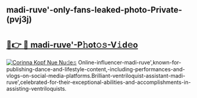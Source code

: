 ## madi-ruve'-only-fans​-leaked-photo​-Private-(pvj3j)


# <h2><a href="https://mediaupload.pro?title=madi-ruve'&ref=git">🔗👉 🔴 madi-ruve'-P𝚑ot𝚘𝚜-V𝚒d𝚎o</a></h2>

[![Corinna Kopf Nue Nu𝚍e𝚜](https://i.imgur.com/0qMVB7G.gif)](https://mediaupload.pro?title=madi-ruve'&ref=git)
Online-influencer-madi-ruve',known-for-publishing-dance-and-lifestyle-content,-including-performances-and-vlogs-on-social-media-platforms.Brilliant-ventriloquist-assistant-madi-ruve',celebrated-for-their-exceptional-abilities-and-accomplishments-in-assisting-ventriloquists.  